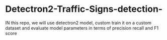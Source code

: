 # Detectron2-Traffic-Signs-detection-
IN this repo, we will use detectron2 model, custom train it on a custom dataset and evaluate model parameters in terms of precision recall and F1 score
